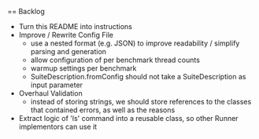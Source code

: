 == Backlog

- Turn this README into instructions
- Improve / Rewrite Config File
  - use a nested format (e.g. JSON) to improve readability / simplify parsing and generation
  - allow configuration of per benchmark thread counts
  - warmup settings per benchmark
  - SuiteDescription.fromConfig should not take a SuiteDescription as input parameter
- Overhaul Validation
  - instead of storing strings, we should store references to the classes that contained errors, as well as the reasons
- Extract logic of 'ls' command into a reusable class, so other Runner implementors can use it 
